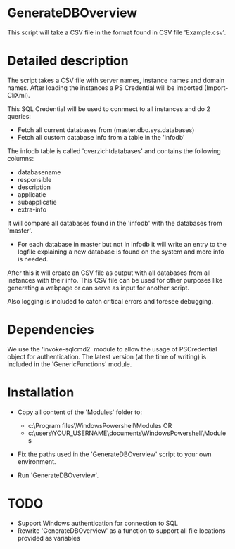 # GenerateDBOverview
This script will take a CSV file in the format found in CSV file 'Example.csv'.

# Detailed description
The script takes a CSV file with server names, instance names and domain names.
After loading the instances a PS Credential will be imported (Import-CliXml).

This SQL Credential will be used to connnect to all instances and do 2 queries:
- Fetch all current databases from (master.dbo.sys.databases)
- Fetch all custom database info from a table in the 'infodb'

The infodb table is called 'overzichtdatabases' and contains the following columns:
- databasename
- responsible
- description
- applicatie
- subapplicatie
- extra-info

It will compare all databases found in the 'infodb' with the databases from 'master'.
- For each database in master but not in infodb it will write an entry to the logfile explaining a new database is found on the system and more info is needed.

After this it will create an CSV file as output with all databases from all instances with their info.
This CSV file can be used for other purposes like generating a webpage or can serve as input for another script.

Also logging is included to catch critical errors and foresee debugging.

# Dependencies
We use the 'invoke-sqlcmd2' module to allow the usage of PSCredential object for authentication. The latest version (at the time of writing) is included in the 'GenericFunctions' module.

# Installation
- Copy all content of the 'Modules' folder to:
    - c:\Program files\WindowsPowershell\Modules OR
    - c:\users\YOUR_USERNAME\documents\WindowsPowershell\Modules
    
- Fix the paths used in the 'GenerateDBOverview' script to your own environment.
- Run 'GenerateDBOverview'.

# TODO
- Support Windows authentication for connection to SQL
- Rewrite 'GenerateDBOverview' as a function to support all file locations provided as variables


